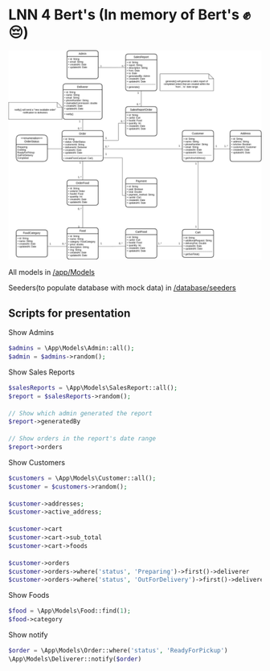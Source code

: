# LNN 4 Bert's (In memory of Bert's ✊😔)

![Domain Class Diagram](./imgs/domain_class_diagram.png)

All models in [/app/Models](./app/Models)

Seeders(to populate database with mock data) in [/database/seeders](./database/seeders)

## Scripts for presentation

  Show Admins

  ```php
  $admins = \App\Models\Admin::all();
  $admin = $admins->random();
  ```

  Show Sales Reports

  ```php
  $salesReports = \App\Models\SalesReport::all();
  $report = $salesReports->random();

  // Show which admin generated the report
  $report->generatedBy

  // Show orders in the report's date range
  $report->orders
  ```

  Show Customers

  ```php
  $customers = \App\Models\Customer::all();
  $customer = $customers->random();

  $customer->addresses;
  $customer->active_address;

  $customer->cart
  $customer->cart->sub_total
  $customer->cart->foods

  $customer->orders
  $customer->orders->where('status', 'Preparing')->first()->deliverer
  $customer->orders->where('status', 'OutForDelivery')->first()->deliverer
  ```

  Show Foods

  ```php
  $food = \App\Models\Food::find(1);
  $food->category
  ```

  Show notify

  ```php
  $order = \App\Models\Order::where('status', 'ReadyForPickup')
  \App\Models\Deliverer::notify($order)
  ```
